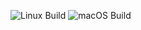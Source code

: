 ![Linux Build](https://github.com/gsgall/rxn-cpp/workflows/linux-build/badge.svg)
![macOS Build](https://github.com/gsgall/rxn-cpp/workflows/macos-build/badge.svg)

